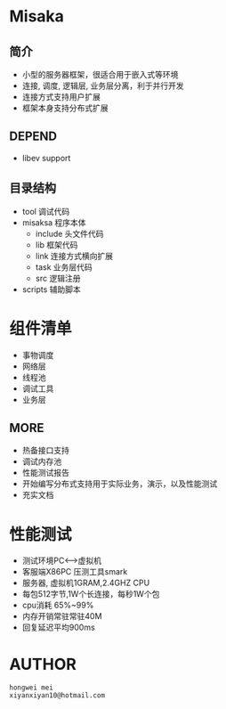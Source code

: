 # Misaka

## 简介
 - 小型的服务器框架，很适合用于嵌入式等环境
 - 连接, 调度, 逻辑层, 业务层分离，利于并行开发
 - 连接方式支持用户扩展
 - 框架本身支持分布式扩展

## DEPEND
 - libev support

## 目录结构
 - tool      调试代码
 - misaksa    程序本体
    - include 头文件代码
    - lib     框架代码
    - link    连接方式横向扩展
    - task    业务层代码
    - src     逻辑注册
 - scripts    辅助脚本

# 组件清单
 - 事物调度
 - 网络层
 - 线程池
 - 调试工具
 - 业务层

## MORE
 - 热备接口支持
 - 调试内存池
 - 性能测试报告
 - 开始编写分布式支持用于实际业务，演示，以及性能测试
 - 充实文档

# 性能测试
 - 测试环境PC<-->虚拟机
 - 客服端X86PC 压测工具smark
 - 服务器, 虚拟机1GRAM,2.4GHZ CPU  
 - 每包512字节,1W个长连接，每秒1W个包
 - cpu消耗 65%~99%
 - 内存开销常驻常驻40M
 - 回复延迟平均900ms

# AUTHOR 
    hongwei mei
    xiyanxiyan10@hotmail.com
